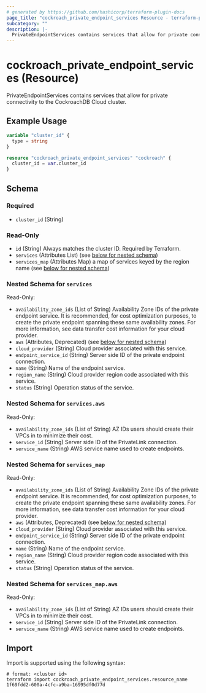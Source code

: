 ```yaml
---
# generated by https://github.com/hashicorp/terraform-plugin-docs
page_title: "cockroach_private_endpoint_services Resource - terraform-provider-cockroach"
subcategory: ""
description: |-
  PrivateEndpointServices contains services that allow for private connectivity to the CockroachDB Cloud cluster.
---
```


# cockroach_private_endpoint_services (Resource)

PrivateEndpointServices contains services that allow for private connectivity to the CockroachDB Cloud cluster.

## Example Usage

```terraform
variable "cluster_id" {
  type = string
}

resource "cockroach_private_endpoint_services" "cockroach" {
  cluster_id = var.cluster_id
}
```

<!-- schema generated by tfplugindocs -->
## Schema

### Required

- `cluster_id` (String)

### Read-Only

- `id` (String) Always matches the cluster ID. Required by Terraform.
- `services` (Attributes List) (see [below for nested schema](#nestedatt--services))
- `services_map` (Attributes Map) a map of services keyed by the region name (see [below for nested schema](#nestedatt--services_map))

<a id="nestedatt--services"></a>
### Nested Schema for `services`

Read-Only:

- `availability_zone_ids` (List of String) Availability Zone IDs of the private endpoint service. It is recommended, for cost optimization purposes, to create the private endpoint spanning these same availability zones. For more information, see data transfer cost information for your cloud provider.
- `aws` (Attributes, Deprecated) (see [below for nested schema](#nestedatt--services--aws))
- `cloud_provider` (String) Cloud provider associated with this service.
- `endpoint_service_id` (String) Server side ID of the private endpoint connection.
- `name` (String) Name of the endpoint service.
- `region_name` (String) Cloud provider region code associated with this service.
- `status` (String) Operation status of the service.

<a id="nestedatt--services--aws"></a>
### Nested Schema for `services.aws`

Read-Only:

- `availability_zone_ids` (List of String) AZ IDs users should create their VPCs in to minimize their cost.
- `service_id` (String) Server side ID of the PrivateLink connection.
- `service_name` (String) AWS service name used to create endpoints.



<a id="nestedatt--services_map"></a>
### Nested Schema for `services_map`

Read-Only:

- `availability_zone_ids` (List of String) Availability Zone IDs of the private endpoint service. It is recommended, for cost optimization purposes, to create the private endpoint spanning these same availability zones. For more information, see data transfer cost information for your cloud provider.
- `aws` (Attributes, Deprecated) (see [below for nested schema](#nestedatt--services_map--aws))
- `cloud_provider` (String) Cloud provider associated with this service.
- `endpoint_service_id` (String) Server side ID of the private endpoint connection.
- `name` (String) Name of the endpoint service.
- `region_name` (String) Cloud provider region code associated with this service.
- `status` (String) Operation status of the service.

<a id="nestedatt--services_map--aws"></a>
### Nested Schema for `services_map.aws`

Read-Only:

- `availability_zone_ids` (List of String) AZ IDs users should create their VPCs in to minimize their cost.
- `service_id` (String) Server side ID of the PrivateLink connection.
- `service_name` (String) AWS service name used to create endpoints.

## Import

Import is supported using the following syntax:

```shell
# format: <cluster id>
terraform import cockroach_private_endpoint_services.resource_name 1f69fdd2-600a-4cfc-a9ba-16995df0d77d
```
